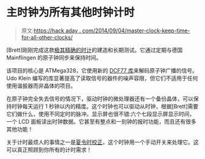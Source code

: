 # 主时钟为所有其他时钟计时

> 原文:[https://hack aday . com/2014/09/04/master-clock-keep-time-for-all-other-clocks/](https://hackaday.com/2014/09/04/master-clock-keeps-time-for-all-other-clocks/)

[Brett]刚刚完成这款[极其精确的时计](http://home.btconnect.com/brettoliver1/Master_Clock_MK2/Master_Clock_MK2.htm)的建造和长期测试。它通过定期与德国 Mainflingen 的原子钟同步来保持时间。

该项目的核心是 ATMega328，它使用新的 [DCF77 库](http://blog.blinkenlight.net/experiments/dcf77/dcf77-library/)来解码原子钟广播的信号。Udo Klein 编写的库显著提高了读取信号的器件的噪声容限，但它们不适用于任何使用谐振器而非晶体的项目。

在原子钟完全失去信号的情况下，驱动时钟的微处理器还有一个备份晶体，可以保持时钟每天运行 1 秒钟以内的精度。这个时钟也可以驱动从时钟，根据[Brett]需要它们做什么，使用不同定时的脉冲。显示屏也很不错:六个七段显示屏显示时间，一个 LCD 面板读出时钟数据。它甚至有整点和一刻钟的报时功能，而且还有很多其他功能！

关于计时最烦人的事情之一是[夏令时校正](http://hackaday.com/2012/07/16/automatic-daylight-savings-time-compensation-for-your-clock-projects/)，这个时钟用一个手动开关来处理它。这可以真正照顾到你所有的计时需求！